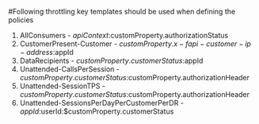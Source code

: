 #Following throttling key templates should be used when defining the policies

1. AllConsumers - $apiContext:$customProperty.authorizationStatus
2. CustomerPresent-Customer - $customProperty.x-fapi-customer-ip-address:$appId
3. DataRecipients - $customProperty.customerStatus:$appId
4. Unattended-CallsPerSession - $customProperty.customerStatus:$customProperty.authorizationHeader
5. Unattended-SessionTPS - $customProperty.customerStatus:$customProperty.authorizationHeader
6. Unattended-SessionsPerDayPerCustomerPerDR - $appId:$userId:$customProperty.customerStatus
